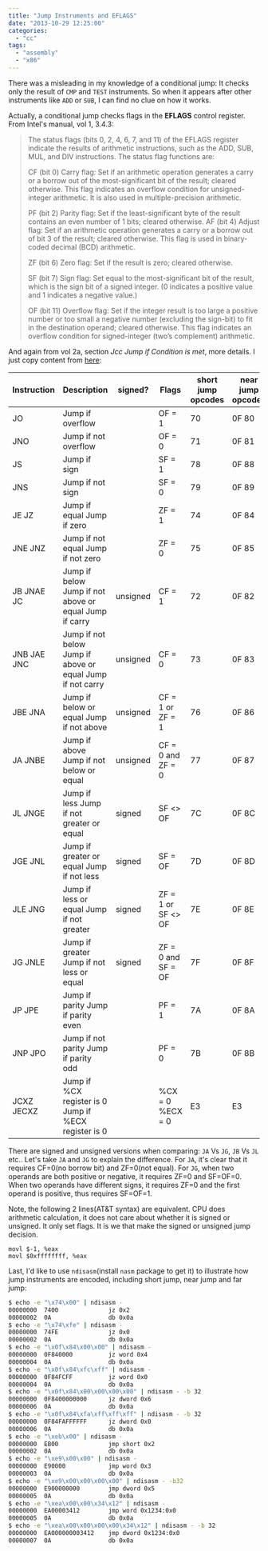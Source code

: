 ```yaml
---
title: "Jump Instruments and EFLAGS"
date: "2013-10-29 12:25:00"
categories: 
  - "cc"
tags: 
  - "assembly"
  - "x86"
---
```


There was a misleading in my knowledge of a conditional jump: It checks only the result of `CMP` and `TEST` instruments. So when it appears after other instruments like `ADD` or `SUB`, I can find no clue on how it works.

Actually, a conditional jump checks flags in the **EFLAGS** control register. From Intel's manual, vol 1, 3.4.3:

> The status flags (bits 0, 2, 4, 6, 7, and 11) of the EFLAGS register indicate the results of arithmetic instructions, such as the ADD, SUB, MUL, and DIV instructions. The status flag functions are:
> 
> CF (bit 0) Carry flag: Set if an arithmetic operation generates a carry or a borrow out of the most-significant bit of the result; cleared otherwise. This flag indicates an overflow condition for unsigned-integer arithmetic. It is also used in multiple-precision arithmetic.
> 
> PF (bit 2) Parity flag: Set if the least-significant byte of the result contains an even number of 1 bits; cleared otherwise. AF (bit 4) Adjust flag: Set if an arithmetic operation generates a carry or a borrow out of bit 3 of the result; cleared otherwise. This flag is used in binary-coded decimal (BCD) arithmetic.
> 
> ZF (bit 6) Zero flag: Set if the result is zero; cleared otherwise.
> 
> SF (bit 7) Sign flag: Set equal to the most-significant bit of the result, which is the sign bit of a signed integer. (0 indicates a positive value and 1 indicates a negative value.)
> 
> OF (bit 11) Overflow flag: Set if the integer result is too large a positive number or too small a negative number (excluding the sign-bit) to fit in the destination operand; cleared otherwise. This flag indicates an overflow condition for signed-integer (two’s complement) arithmetic.

And again from vol 2a, section *Jcc Jump if Condition is met*, more details. I just copy content from [here](http://www.unixwiz.net/techtips/x86-jumps.html):

| Instruction | Description | signed? | Flags | short jump opcodes | near jump opcodes |
| --- | --- | --- | --- | --- | --- |
| JO | Jump if overflow |  | OF = 1 | 70 | 0F 80 |
| JNO | Jump if not overflow |  | OF = 0 | 71 | 0F 81 |
| JS | Jump if sign |  | SF = 1 | 78 | 0F 88 |
| JNS | Jump if not sign |  | SF = 0 | 79 | 0F 89 |
| JE JZ | Jump if equal Jump if zero |  | ZF = 1 | 74 | 0F 84 |
| JNE JNZ | Jump if not equal Jump if not zero |  | ZF = 0 | 75 | 0F 85 |
| JB JNAE JC | Jump if below Jump if not above or equal Jump if carry | unsigned | CF = 1 | 72 | 0F 82 |
| JNB JAE JNC | Jump if not below Jump if above or equal Jump if not carry | unsigned | CF = 0 | 73 | 0F 83 |
| JBE JNA | Jump if below or equal Jump if not above | unsigned | CF = 1 or ZF = 1 | 76 | 0F 86 |
| JA JNBE | Jump if above Jump if not below or equal | unsigned | CF = 0 and ZF = 0 | 77 | 0F 87 |
| JL JNGE | Jump if less Jump if not greater or equal | signed | SF <> OF | 7C | 0F 8C |
| JGE JNL | Jump if greater or equal Jump if not less | signed | SF = OF | 7D | 0F 8D |
| JLE JNG | Jump if less or equal Jump if not greater | signed | ZF = 1 or SF <> OF | 7E | 0F 8E |
| JG JNLE | Jump if greater Jump if not less or equal | signed | ZF = 0 and SF = OF | 7F | 0F 8F |
| JP JPE | Jump if parity Jump if parity even |  | PF = 1 | 7A | 0F 8A |
| JNP JPO | Jump if not parity Jump if parity odd |  | PF = 0 | 7B | 0F 8B |
| JCXZ JECXZ | Jump if %CX register is 0 Jump if %ECX register is 0 |  | %CX = 0 %ECX = 0 | E3 | E3 |

There are signed and unsigned versions when comparing: `JA` Vs `JG`, `JB` Vs `JL` etc.. Let's take `JA` and `JG` to explain the difference. For `JA`, it's clear that it requires CF=0(no borrow bit) and ZF=0(not equal). For `JG`, when two operands are both positive or negative, it requires ZF=0 and SF=OF=0. When two operands have different signs, it requires ZF=0 and the first operand is positive, thus requires SF=OF=1.

Note, the following 2 lines(AT&T syntax) are equivalent. CPU does arithmetic calculation, it does not care about whether it is signed or unsigned. It only set flags. It is we that make the signed or unsigned jump decision.

```
movl $-1, %eax
movl $0xffffffff, %eax
```

Last, I'd like to use `ndisasm`(install `nasm` package to get it) to illustrate how jump instruments are encoded, including short jump, near jump and far jump:

```bash
$ echo -e "\x74\x00" | ndisasm -
00000000  7400              jz 0x2
00000002  0A                db 0x0a
$ echo -e "\x74\xfe" | ndisasm -
00000000  74FE              jz 0x0
00000002  0A                db 0x0a
$ echo -e "\x0f\x84\x00\x00" | ndisasm -
00000000  0F840000          jz word 0x4
00000004  0A                db 0x0a
$ echo -e "\x0f\x84\xfc\xff" | ndisasm -
00000000  0F84FCFF          jz word 0x0
00000004  0A                db 0x0a
$ echo -e "\x0f\x84\x00\x00\x00\x00" | ndisasm - -b 32
00000000  0F8400000000      jz dword 0x6
00000006  0A                db 0x0a
$ echo -e "\x0f\x84\xfa\xff\xff\xff" | ndisasm - -b 32
00000000  0F84FAFFFFFF      jz dword 0x0
00000006  0A                db 0x0a
$ echo -e "\xeb\x00" | ndisasm -
00000000  EB00              jmp short 0x2
00000002  0A                db 0x0a
$ echo -e "\xe9\x00\x00" | ndisasm -
00000000  E90000            jmp word 0x3
00000003  0A                db 0x0a
$ echo -e "\xe9\x00\x00\x00\x00" | ndisasm - -b32
00000000  E900000000        jmp dword 0x5
00000005  0A                db 0x0a
$ echo -e "\xea\x00\x00\x34\x12" | ndisasm -
00000000  EA00003412        jmp word 0x1234:0x0
00000005  0A                db 0x0a
$ echo -e "\xea\x00\x00\x00\x00\x34\x12" | ndisasm - -b 32
00000000  EA000000003412    jmp dword 0x1234:0x0
00000007  0A                db 0x0a
```
